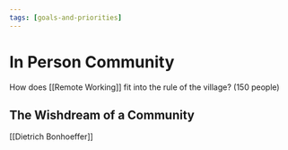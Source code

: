 ```yaml
---
tags: [goals-and-priorities]
---
```


# In Person Community

How does  [[Remote Working]] fit into the rule of the village? (150 people)

## The Wishdream of a Community

[[Dietrich Bonhoeffer]]
